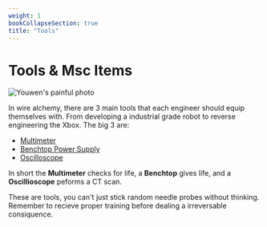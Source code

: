 ```yaml
---
weight: 1
bookCollapseSection: true
title: "Tools"
---
```

# Tools & Msc Items

![Youwen's painful photo](/electrical-book/img/IMG_1665.jpg)

In wire alchemy, there are 3 main tools that each engineer should equip themselves with. From developing a industrial grade robot to reverse engineering the Xbox. The big 3 are: 

* [Multimeter](/electrical-book/docs/tools/multimeter)
* [Benchtop Power Supply](/electrical-book/docs/tools/benchtester)
* [Oscilloscope](/electrical-book/docs/tools/ocd)

In short the **Multimeter** checks for life, a **Benchtop** gives life, and a **Oscillioscope** peforms a CT scan. 

These are tools, you can't just stick random needle probes without thinking. Remember to recieve proper training before dealing a irreversable consiquence. 

